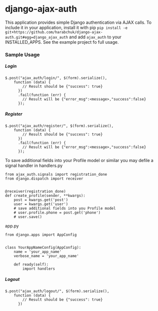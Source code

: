 django-ajax-auth
================
This application provides simple Django authentication via AJAX calls. To include it in your application, 
install it with pip ```pip install -e git+https://github.com/harabchuk/django-ajax-auth.git#egg=django_ajax_auth``` and add ```ajax_auth``` to your INSTALLED_APPS. See the example project fo full usage.

### Sample Usage
##### Login

```
$.post("ajax_auth/login/", $(form).serialize(),
    function (data) {
        // Result should be {"success": true}
      })
      .fail(function (err) {
        // Result will be {"error_msg":<message>,"success":false}
      });
```

##### Register

```
$.post("ajax_auth/register/", $(form).serialize(),
    function (data) {
        // Result should be {"success": true}
      })
      .fail(function (err) {
        // Result will be {"error_msg":<message>,"success":false}
      });
```

To save additional fields into your Profile model or similar you may defile a signal handler in handlers.py
```
from ajax_auth.signals import registration_done
from django.dispatch import receiver


@receiver(registration_done)
def create_profile(sender, **kwargs):
    post = kwargs.get('post')
    user = kwargs.get('user')
    # save additional fields into you Profile model
    # user.profile.phone = post.get('phone')
    # user.save()
```

app.py
```
from django.apps import AppConfig


class YourAppNameConfig(AppConfig):
    name = 'your_app_name'
    verbose_name = 'your_app_name'

    def ready(self):
        import handlers
```

##### Logout

```
$.post("ajax_auth/logout/", $(form).serialize(),
    function (data) {
        // Result should be {"success": true}
      })
```

